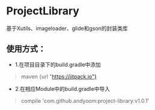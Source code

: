 #   ProjectLibrary
基于Xutils、imageloader、glide和gson的封装类库
##  使用方式：
* 1.在项目目录下的build.gradle中添加
> maven {url "https://jitpack.io"}
* 2.在相应Module中的build.gradle中导入
> compile 'com.github.andyoom:project-library:v1.0.1'
